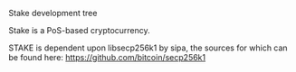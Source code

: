 
Stake development tree

Stake is a PoS-based cryptocurrency.

STAKE is dependent upon libsecp256k1 by sipa, the sources for which can be found here:
https://github.com/bitcoin/secp256k1
